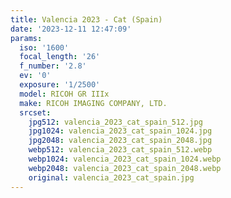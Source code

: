 ```yaml
---
title: Valencia 2023 - Cat (Spain)
date: '2023-12-11 12:47:09'
params:
  iso: '1600'
  focal_length: '26'
  f_number: '2.8'
  ev: '0'
  exposure: '1/2500'
  model: RICOH GR IIIx
  make: RICOH IMAGING COMPANY, LTD.
  srcset:
    jpg512: valencia_2023_cat_spain_512.jpg
    jpg1024: valencia_2023_cat_spain_1024.jpg
    jpg2048: valencia_2023_cat_spain_2048.jpg
    webp512: valencia_2023_cat_spain_512.webp
    webp1024: valencia_2023_cat_spain_1024.webp
    webp2048: valencia_2023_cat_spain_2048.webp
    original: valencia_2023_cat_spain.jpg
---
```

